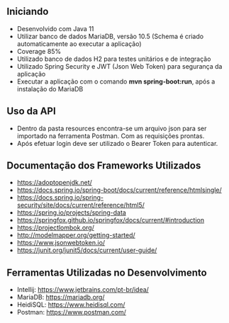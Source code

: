 ## Iniciando
- Desenvolvido com Java 11
- Utilizar banco de dados MariaDB, versão 10.5 (Schema é criado automaticamente ao executar a aplicação)
- Coverage 85%
- Utilizado banco de dados H2 para testes unitários e de integração
- Utilizado Spring Security e JWT (Json Web Token) para segurança da aplicação
- Executar a aplicação com o comando **mvn spring-boot:run**, após a instalação do MariaDB

## Uso da API
 - Dentro da pasta resources encontra-se um arquivo json para ser importado na ferramenta Postman. Com as requisições prontas.
 - Após efetuar login deve ser utilizado o Bearer Token para autenticar.
 
 ## Documentação dos Frameworks Utilizados
 - https://adoptopenjdk.net/
 - https://docs.spring.io/spring-boot/docs/current/reference/htmlsingle/
 - https://docs.spring.io/spring-security/site/docs/current/reference/html5/
 - https://spring.io/projects/spring-data
 - https://springfox.github.io/springfox/docs/current/#introduction
 - https://projectlombok.org/
 - http://modelmapper.org/getting-started/
 - https://www.jsonwebtoken.io/
 - https://junit.org/junit5/docs/current/user-guide/
 
 ## Ferramentas Utilizadas no Desenvolvimento
 - Intellij: https://www.jetbrains.com/pt-br/idea/
 - MariaDB: https://mariadb.org/
 - HeidiSQL: https://www.heidisql.com/
 - Postman: https://www.postman.com/
